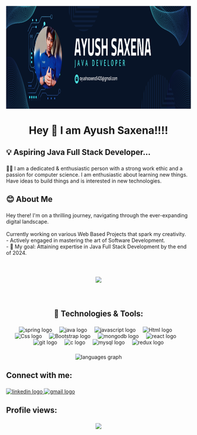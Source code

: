 <div align="center">
  <img height="280" width="1500" src="https://github.com/ayush2753/ayush2753/blob/main/Navy%20Blue%20Geometric%20Technology%20LinkedIn%20Banner.png"  />
</div>

###

<h1 align="center">Hey 👋 I am Ayush Saxena!!!!</h1>

###

<h2 align="left">💡 Aspiring Java Full Stack Developer...</h2>

###

<p align="left">👨‍💻 I am a dedicated & enthusiastic person with a strong work ethic and a passion for computer science. I am enthusiastic about learning new things.
Have ideas to build things and is interested in new technologies.</p>

###

<h2 align="left">😊 About Me</h2>

###

<p align="left">Hey there! I'm on a thrilling journey, navigating through the ever-expanding digital landscape.<br> <br> Currently working on various Web Based Projects that spark my creativity.<br>- Actively engaged in mastering the art of Software Development.<br>- 🎯 My goal: Attaining expertise in Java Full Stack Development by the end of 2024.<br><br></p>

###

<br clear="both">

<div align="center">
  <img height="206" src="https://guruprasad.codes/_next/image?url=%2F_next%2Fstatic%2Fmedia%2Fcoder.41289687.gif&w=1000&q=100"  />
</div>

###

<br clear="both">

<h2 align="center">🚀 Technologies & Tools:</h2>

###

<div align="center">
  <img src="https://cdn.jsdelivr.net/gh/devicons/devicon/icons/spring/spring-original.svg" height="40" alt="spring logo"  />
  <img width="12" />
  <img src="https://cdn.jsdelivr.net/gh/devicons/devicon/icons/java/java-original.svg" height="40" alt="java logo"  />
  <img width="12" />
  <img src="https://cdn.jsdelivr.net/gh/devicons/devicon/icons/javascript/javascript-original.svg" height="40" alt="javascript logo"  />
  <img width="12" />
  <img src="https://www.svgrepo.com/show/303205/html-5-logo.svg" height="40" alt="Html logo"  />
  <img width="12" />
  <img src="https://www.svgrepo.com/show/452185/css-3.svg" height="40" alt="Css logo"  />
  <img width="12" />
  <img src="https://www.svgrepo.com/show/353498/bootstrap.svg" height="40" alt="Bootstrap logo"  />
  <img width="12" />
  <img src="https://cdn.jsdelivr.net/gh/devicons/devicon/icons/mongodb/mongodb-original.svg" height="40" alt="mongodb logo"  />
  <img width="12" />
  <img src="https://cdn.jsdelivr.net/gh/devicons/devicon/icons/react/react-original.svg" height="40" alt="react logo"  />
  <img width="12" />
  <img src="https://cdn.jsdelivr.net/gh/devicons/devicon/icons/git/git-original.svg" height="40" alt="git logo"  />
  <img width="12" />
  <img src="https://cdn.jsdelivr.net/gh/devicons/devicon/icons/c/c-original.svg" height="40" alt="c logo"  />
  <img width="12" />
  <img src="https://cdn.jsdelivr.net/gh/devicons/devicon/icons/mysql/mysql-original.svg" height="40" alt="mysql logo"  />
  <img width="12" />
  <img src="https://cdn.jsdelivr.net/gh/devicons/devicon/icons/redux/redux-original.svg" height="40" alt="redux logo"  />
</div>

###

<div align="center">
  <img src="https://github-readme-stats.vercel.app/api/top-langs?username=ayush2753&show_icons=true&locale=en&layout=compact" height="150" alt="languages graph"  />
</div>

###

<h2 align="left">Connect with me:</h2>

###

<div align="left">
  <a href="https://www.linkedin.com/in/ayush-saxena-501b1a27a/" target="_blank">
    <img src="https://raw.githubusercontent.com/maurodesouza/profile-readme-generator/master/src/assets/icons/social/linkedin/default.svg" width="52" height="40" alt="linkedin logo"  />
  </a>
  <a href="ayushsaxena5420@gmail.com" target="_blank">
    <img src="https://raw.githubusercontent.com/maurodesouza/profile-readme-generator/master/src/assets/icons/social/gmail/default.svg" width="52" height="40" alt="gmail logo"  />
  </a>
  
</div>

###

<h2 align="left">Profile views:</h2>

###

<div align="center">
  <img src="https://profile-counter.glitch.me/ayush2753/count.svg?"  />
</div>

###
